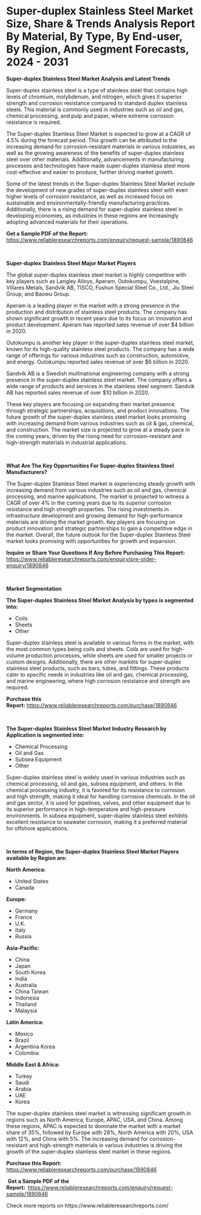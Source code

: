 <p><h1>Super-duplex Stainless Steel Market Size, Share & Trends Analysis Report By Material, By Type, By End-user, By Region, And Segment Forecasts, 2024 - 2031</h1></p><p><strong>Super-duplex Stainless Steel Market Analysis and Latest Trends</strong></p>
<p><p>Super-duplex stainless steel is a type of stainless steel that contains high levels of chromium, molybdenum, and nitrogen, which gives it superior strength and corrosion resistance compared to standard duplex stainless steels. This material is commonly used in industries such as oil and gas, chemical processing, and pulp and paper, where extreme corrosion resistance is required.</p><p>The Super-duplex Stainless Steel Market is expected to grow at a CAGR of 4.5% during the forecast period. This growth can be attributed to the increasing demand for corrosion-resistant materials in various industries, as well as the growing awareness of the benefits of super-duplex stainless steel over other materials. Additionally, advancements in manufacturing processes and technologies have made super-duplex stainless steel more cost-effective and easier to produce, further driving market growth.</p><p>Some of the latest trends in the Super-duplex Stainless Steel Market include the development of new grades of super-duplex stainless steel with even higher levels of corrosion resistance, as well as increased focus on sustainable and environmentally-friendly manufacturing practices. Additionally, there is a rising demand for super-duplex stainless steel in developing economies, as industries in these regions are increasingly adopting advanced materials for their operations.</p></p>
<p><strong>Get a Sample PDF of the Report:&nbsp;</strong> <a href="https://www.reliableresearchreports.com/enquiry/request-sample/1890846">https://www.reliableresearchreports.com/enquiry/request-sample/1890846</a></p>
<p>&nbsp;</p>
<p><strong>Super-duplex Stainless Steel Major Market Players</strong></p>
<p><p>The global super-duplex stainless steel market is highly competitive with key players such as Langley Alloys, Aperam, Outokumpu, Voestalpine, Villares Metals, Sandvik AB, TISCO, Fushun Special Steel Co., Ltd., Jiu Steel Group, and Baowu Group. </p><p>Aperam is a leading player in the market with a strong presence in the production and distribution of stainless steel products. The company has shown significant growth in recent years due to its focus on innovation and product development. Aperam has reported sales revenue of over $4 billion in 2020.</p><p>Outokumpu is another key player in the super-duplex stainless steel market, known for its high-quality stainless steel products. The company has a wide range of offerings for various industries such as construction, automotive, and energy. Outokumpu reported sales revenue of over $6 billion in 2020.</p><p>Sandvik AB is a Swedish multinational engineering company with a strong presence in the super-duplex stainless steel market. The company offers a wide range of products and services in the stainless steel segment. Sandvik AB has reported sales revenue of over $10 billion in 2020.</p><p>These key players are focusing on expanding their market presence through strategic partnerships, acquisitions, and product innovations. The future growth of the super-duplex stainless steel market looks promising with increasing demand from various industries such as oil & gas, chemical, and construction. The market size is projected to grow at a steady pace in the coming years, driven by the rising need for corrosion-resistant and high-strength materials in industrial applications.</p></p>
<p>&nbsp;</p>
<p><strong>What Are The Key Opportunities For Super-duplex Stainless Steel Manufacturers?</strong></p>
<p><p>The Super-duplex Stainless Steel market is experiencing steady growth with increasing demand from various industries such as oil and gas, chemical processing, and marine applications. The market is projected to witness a CAGR of over 4% in the coming years due to its superior corrosion resistance and high strength properties. The rising investments in infrastructure development and growing demand for high-performance materials are driving the market growth. Key players are focusing on product innovation and strategic partnerships to gain a competitive edge in the market. Overall, the future outlook for the Super-duplex Stainless Steel market looks promising with opportunities for growth and expansion.</p></p>
<p><strong>Inquire or Share Your Questions If Any Before Purchasing This Report:</strong> <a href="https://www.reliableresearchreports.com/enquiry/pre-order-enquiry/1890846">https://www.reliableresearchreports.com/enquiry/pre-order-enquiry/1890846</a></p>
<p>&nbsp;</p>
<p><strong>Market Segmentation</strong></p>
<p><strong>The Super-duplex Stainless Steel Market Analysis by types is segmented into:</strong></p>
<p><ul><li>Coils</li><li>Sheets</li><li>Other</li></ul></p>
<p><p>Super-duplex stainless steel is available in various forms in the market, with the most common types being coils and sheets. Coils are used for high-volume production processes, while sheets are used for smaller projects or custom designs. Additionally, there are other markets for super-duplex stainless steel products, such as bars, tubes, and fittings. These products cater to specific needs in industries like oil and gas, chemical processing, and marine engineering, where high corrosion resistance and strength are required.</p></p>
<p><strong>Purchase this Report:&nbsp;</strong><a href="https://www.reliableresearchreports.com/purchase/1890846">https://www.reliableresearchreports.com/purchase/1890846</a></p>
<p>&nbsp;</p>
<p><strong>The Super-duplex Stainless Steel Market Industry Research by Application is segmented into:</strong></p>
<p><ul><li>Chemical Processing</li><li>Oil and Gas</li><li>Subsea Equipment</li><li>Other</li></ul></p>
<p><p>Super-duplex stainless steel is widely used in various industries such as chemical processing, oil and gas, subsea equipment, and others. In the chemical processing industry, it is favored for its resistance to corrosion and high strength, making it ideal for handling corrosive chemicals. In the oil and gas sector, it is used for pipelines, valves, and other equipment due to its superior performance in high-temperature and high-pressure environments. In subsea equipment, super-duplex stainless steel exhibits excellent resistance to seawater corrosion, making it a preferred material for offshore applications.</p></p>
<p>&nbsp;</p>
<p><strong>In terms of Region, the Super-duplex Stainless Steel Market Players available by Region are:</strong></p>
<p>
    <p> <strong> North America: </strong>
        <ul>
            <li>United States</li>
            <li>Canada</li>
        </ul>
        </p> 
    <p> <strong> Europe: </strong>
        <ul>
            <li>Germany</li>
            <li>France</li>
            <li>U.K.</li>
            <li>Italy</li>
            <li>Russia</li>
        </ul>
        </p> 
    <p> <strong> Asia-Pacific: </strong>
        <ul>
            <li>China</li>
            <li>Japan</li>
            <li>South Korea</li>
            <li>India</li>
            <li>Australia</li>
            <li>China Taiwan</li>
            <li>Indonesia</li>
            <li>Thailand</li>
            <li>Malaysia</li>
        </ul>
        </p> 
    <p> <strong> Latin America: </strong>
        <ul>
            <li>Mexico</li>
            <li>Brazil</li>
            <li>Argentina Korea</li>
            <li>Colombia</li>
        </ul>
        </p> 
    <p> <strong> Middle East & Africa: </strong>
        <ul>
            <li>Turkey</li>
            <li>Saudi</li>
            <li>Arabia</li>
            <li>UAE</li>
            <li>Korea</li>
        </ul>
    </p>
    </p>
<p><p>The super-duplex stainless steel market is witnessing significant growth in regions such as North America, Europe, APAC, USA, and China. Among these regions, APAC is expected to dominate the market with a market share of 35%, followed by Europe with 28%, North America with 20%, USA with 12%, and China with 5%. The increasing demand for corrosion-resistant and high-strength materials in various industries is driving the growth of the super-duplex stainless steel market in these regions.</p></p>
<p><strong>Purchase this Report: </strong><a href="https://www.reliableresearchreports.com/purchase/1890846">https://www.reliableresearchreports.com/purchase/1890846</a></p>
<p>&nbsp;<strong>Get a Sample PDF of the Report:&nbsp;&nbsp;</strong><a href="https://www.reliableresearchreports.com/enquiry/request-sample/1890846">https://www.reliableresearchreports.com/enquiry/request-sample/1890846</a></p>
<p><strong></strong></p>
<p>Check more reports on https://www.reliableresearchreports.com/</p>